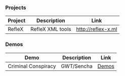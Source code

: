 ### Projects

Project     | Description                       | Link
---         | ---                               | ---
RefleX      | RefleX XML tools                  | http://reflex-x.ml


### Demos

Demo        | Description                       | Link
---         | ---                               | ---
Criminal Conspiracy | GWT/Sencha                | [Demos](demo.html#criminalConspiracy)
